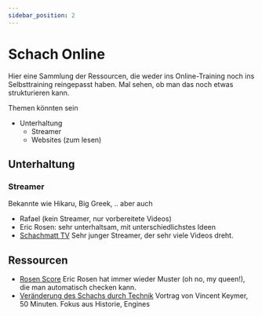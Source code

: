 ```yaml
---
sidebar_position: 2
---
```

# Schach Online

Hier eine Sammlung der Ressourcen, die weder ins Online-Training noch ins Selbsttraining reingepasst haben. Mal sehen, ob man das noch etwas strukturieren kann.

Themen könnten sein

* Unterhaltung
  * Streamer
  * Websites (zum lesen)

## Unterhaltung

### Streamer

Bekannte wie Hikaru, Big Greek, .. aber auch

* Rafael (kein Streamer, nur vorbereitete Videos)
* Eric Rosen: sehr unterhaltsam, mit unterschiedlichstes Ideen
* [Schachmatt TV](https://www.youtube.com/@schachmatt) Sehr junger Streamer, der sehr viele Videos dreht.

## Ressourcen

* [Rosen Score](https://lichess.org/@/Lichess/blog/what-is-your-rosen-score/PuSIsIum) Eric Rosen hat immer wieder Muster (oh no, my queen!), die man automatisch checken kann.
* [Veränderung des Schachs durch Technik](https://youtu.be/IOQNVN4aX7s) Vortrag von Vincent Keymer, 50 Minuten. Fokus aus Historie, Engines